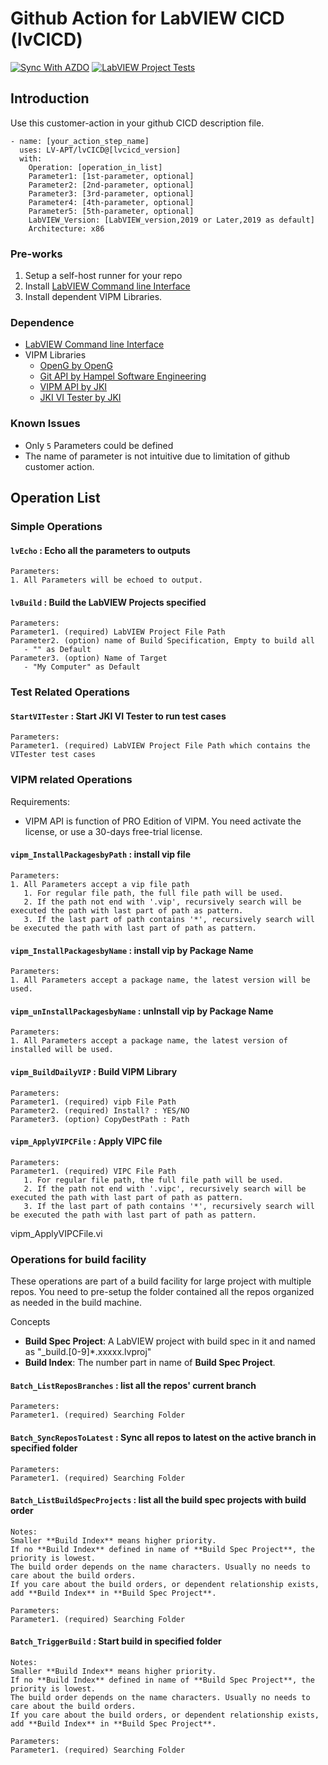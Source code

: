 # Github Action for LabVIEW CICD (lvCICD)

[![Sync With AZDO](https://github.com/LV-APT/lvCICD/actions/workflows/Sync%20With%20AZDO.yml/badge.svg)](https://github.com/LV-APT/lvCICD/actions/workflows/Sync%20With%20AZDO.yml)
[![LabVIEW Project Tests](https://github.com/LV-APT/lvCICD/actions/workflows/LabVIEW%20Project%20Tests.yml/badge.svg)](https://github.com/LV-APT/lvCICD/actions/workflows/LabVIEW%20Project%20Tests.yml)

## Introduction

Use this customer-action in your github CICD description file.

    - name: [your_action_step_name]
      uses: LV-APT/lvCICD@[lvcicd_version]
      with:
        Operation: [operation_in_list]
        Parameter1: [1st-parameter, optional]
        Parameter2: [2nd-parameter, optional]
        Parameter3: [3rd-parameter, optional]
        Parameter4: [4th-parameter, optional]
        Parameter5: [5th-parameter, optional]
        LabVIEW_Version: [LabVIEW_version,2019 or Later,2019 as default]
        Architecture: x86

### Pre-works

  1. Setup a self-host runner for your repo
  2. Install [LabVIEW Command line Interface](https://www.ni.com/zh-cn/support/downloads/software-products/download.ni-labview-command-line-interface.html#)
  3. Install dependent VIPM Libraries.

### Dependence

- [LabVIEW Command line Interface](https://www.ni.com/zh-cn/support/downloads/software-products/download.ni-labview-command-line-interface.html#)
- VIPM Libraries
  - [OpenG by OpenG](https://www.vipm.io/package/openg.org_lib_openg_toolkit/)
  - [Git API by Hampel Software Engineering](https://www.vipm.io/package/hse_lib_git_api/)
  - [VIPM API by JKI](https://www.vipm.io/package/jki_lib_vipm_api/)
  - [JKI VI Tester by JKI](https://www.vipm.io/package/jki_labs_tool_vi_tester/)

### Known Issues

- Only `5` Parameters could be defined
- The name of parameter is not intuitive due to limitation of github customer action.

## Operation List

### Simple Operations

#### `lvEcho` : Echo all the parameters to outputs

    Parameters:
    1. All Parameters will be echoed to output.

#### `lvBuild` : Build the LabVIEW Projects specified

    Parameters:
    Parameter1. (required) LabVIEW Project File Path
    Parameter2. (option) name of Build Specification, Empty to build all
       - "" as Default
    Parameter3. (option) Name of Target
       - "My Computer" as Default

### Test Related Operations

#### `StartVITester` : Start JKI VI Tester to run test cases

    Parameters:
    Parameter1. (required) LabVIEW Project File Path which contains the VITester test cases

### VIPM related Operations

Requirements:

- VIPM API is function of PRO Edition of VIPM. You need activate the license, or use a 30-days free-trial license.

#### `vipm_InstallPackagesbyPath` : install vip file

    Parameters:
    1. All Parameters accept a vip file path
       1. For regular file path, the full file path will be used.
       2. If the path not end with '.vip', recursively search will be executed the path with last part of path as pattern.
       3. If the last part of path contains '*', recursively search will be executed the path with last part of path as pattern.

#### `vipm_InstallPackagesbyName` : install vip by Package Name

    Parameters:
    1. All Parameters accept a package name, the latest version will be used.

#### `vipm_unInstallPackagesbyName` : unInstall vip by Package Name

    Parameters:
    1. All Parameters accept a package name, the latest version of installed will be used.

#### `vipm_BuildDailyVIP` : Build VIPM Library

    Parameters:
    Parameter1. (required) vipb File Path
    Parameter2. (required) Install? : YES/NO
    Parameter3. (option) CopyDestPath : Path

#### `vipm_ApplyVIPCFile` : Apply VIPC file

    Parameters:
    Parameter1. (required) VIPC File Path
       1. For regular file path, the full file path will be used.
       2. If the path not end with '.vipc', recursively search will be executed the path with last part of path as pattern.
       3. If the last part of path contains '*', recursively search will be executed the path with last part of path as pattern.

vipm_ApplyVIPCFile.vi

### Operations for build facility

These operations are part of a build facility for large project with multiple repos.
You need to pre-setup the folder contained all the repos organized as needed in the build machine.

Concepts

- **Build Spec Project**: A LabVIEW project with build spec in it and named as "_build.[0-9]*.xxxxx.lvproj"
- **Build Index**: The number part in name of **Build Spec Project**.

#### `Batch_ListReposBranches` : list all the repos' current branch

    Parameters:
    Parameter1. (required) Searching Folder

#### `Batch_SyncReposToLatest` : Sync all repos to latest on the active branch in specified folder


    Parameters:
    Parameter1. (required) Searching Folder

#### `Batch_ListBuildSpecProjects` : list all the build spec projects with build order

    Notes:
    Smaller **Build Index** means higher priority.
    If no **Build Index** defined in name of **Build Spec Project**, the priority is lowest.
    The build order depends on the name characters. Usually no needs to care about the build orders.
    If you care about the build orders, or dependent relationship exists, add **Build Index** in **Build Spec Project**.

    Parameters:
    Parameter1. (required) Searching Folder

#### `Batch_TriggerBuild` : Start build in specified folder

    Notes:
    Smaller **Build Index** means higher priority.
    If no **Build Index** defined in name of **Build Spec Project**, the priority is lowest.
    The build order depends on the name characters. Usually no needs to care about the build orders.
    If you care about the build orders, or dependent relationship exists, add **Build Index** in **Build Spec Project**.

    Parameters:
    Parameter1. (required) Searching Folder
